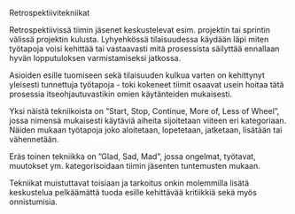 Retrospektiivitekniikat

Retrospektiivissä tiimin jäsenet keskustelevat esim. projektin tai sprintin välissä projektin 
kulusta. Lyhyehkössä tilaisuudessa käydään läpi miten työtapoja voisi kehittää tai vastaavasti 
mitä prosessista säilyttää ennallaan hyvän lopputuloksen varmistamiseksi jatkossa. 

Asioiden esille tuomiseen sekä tilaisuuden kulkua varten on kehittynyt yleisesti tunnettuja 
työtapoja - toki kokeneet tiimit osaavat usein hoitaa tätä prosessia itseohjautuvastikin omien 
käytänteiden mukaisesti. 

Yksi näistä tekniikoista on ”Start, Stop, Continue, More of, Less of Wheel”, jossa nimensä 
mukaisesti käytäviä aiheita sijoitetaan viiteen eri kategoriaan. Näiden mukaan työtapoja joko 
aloitetaan, lopetetaan, jatketaan, lisätään tai vähennetään.

Eräs toinen tekniikka on ”Glad, Sad, Mad”, jossa ongelmat, työtavat, muutokset ym. 
kategorisoidaan tiimin jäsenten tuntemusten mukaan.

Tekniikat muistuttavat toisiaan ja tarkoitus onkin molemmilla lisätä keskustelua pelkäämättä 
tuoda esille kehittävää kritiikkiä sekä myös onnistumisia.


